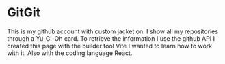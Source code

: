 # GitGit
This is my github account with custom jacket on. I show all my repositories through a Yu-Gi-Oh card. To retrieve the information I use the github API I created this page with the builder tool Vite I wanted to learn how to work with it. Also with the coding language React.
